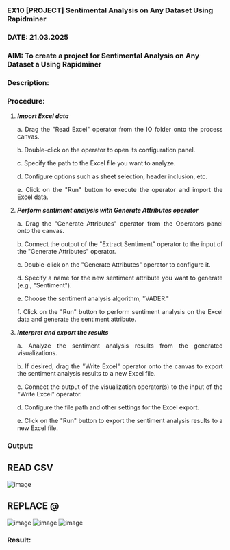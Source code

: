 ### EX10 [PROJECT] Sentimental Analysis on Any Dataset Using Rapidminer
### DATE: 21.03.2025
### AIM: To create a project for Sentimental Analysis on Any Dataset a Using Rapidminer
### Description: 
<div align = "justify">

### Procedure:
1) ***Import Excel data***
    <p>a. Drag the "Read Excel" operator from the IO folder onto the process canvas.
    <p>b. Double-click on the operator to open its configuration panel.
    <p>c. Specify the path to the Excel file you want to analyze.
    <p>d. Configure options such as sheet selection, header inclusion, etc.
    <p>e. Click on the "Run" button to execute the operator and import the Excel data.
2) ***Perform sentiment analysis with Generate Attributes operator***
    <p>a. Drag the "Generate Attributes" operator from the Operators panel onto the canvas.
    <p>b. Connect the output of the "Extract Sentiment" operator to the input of the "Generate Attributes" operator.
    <p>c. Double-click on the "Generate Attributes" operator to configure it.
    <p>d. Specify a name for the new sentiment attribute you want to generate (e.g., "Sentiment").
    <p>e. Choose the sentiment analysis algorithm, "VADER."
    <p>f. Click on the "Run" button to perform sentiment analysis on the Excel data and generate the sentiment attribute.
3) ***Interpret and export the results***
    <p>a. Analyze the sentiment analysis results from the generated visualizations.
    <p>b. If desired, drag the "Write Excel" operator onto the canvas to export the sentiment analysis results to a new Excel file.
    <p>c. Connect the output of the visualization operator(s) to the input of the "Write Excel" operator.
    <p>d. Configure the file path and other settings for the Excel export.
    <p>e. Click on the "Run" button to export the sentiment analysis results to a new Excel file.

### Output:
## READ CSV
![image](https://github.com/user-attachments/assets/5720e200-27c5-49f8-9d1b-26e5a543d1f5)
## REPLACE @
![image](https://github.com/user-attachments/assets/221bdb2c-4575-4442-b6dd-d7fe0dcf2d65)
![image](https://github.com/user-attachments/assets/8137afa9-c7ba-4bb5-8d71-ebd982c293d2)
![image](https://github.com/user-attachments/assets/5e178a68-8ec2-4228-9836-2fd9a331e755)

### Result:
